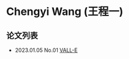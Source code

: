 # Chengyi Wang (王程一)

## 论文列表

- 2023.01.05 No.01 [VALL-E](../Models/Speech_LLM/2023.01.05_VALL-E.md)